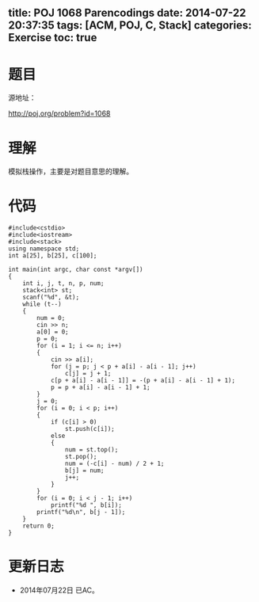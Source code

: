 ﻿title: POJ 1068 Parencodings
date: 2014-07-22 20:37:35
tags: [ACM, POJ, C, Stack]
categories: Exercise
toc: true
---
# 题目
源地址：

http://poj.org/problem?id=1068

# 理解
模拟栈操作，主要是对题目意思的理解。

<!-- more -->

# 代码
```
#include<cstdio>
#include<iostream>
#include<stack>
using namespace std;
int a[25], b[25], c[100];

int main(int argc, char const *argv[])
{
    int i, j, t, n, p, num;
    stack<int> st;
    scanf("%d", &t);
    while (t--)
    {
        num = 0;
        cin >> n;
        a[0] = 0;
        p = 0;
        for (i = 1; i <= n; i++)
        {
            cin >> a[i];
            for (j = p; j < p + a[i] - a[i - 1]; j++)
                c[j] = j + 1;
            c[p + a[i] - a[i - 1]] = -(p + a[i] - a[i - 1] + 1);
            p = p + a[i] - a[i - 1] + 1;
        }
        j = 0;
        for (i = 0; i < p; i++)
        {
            if (c[i] > 0)
                st.push(c[i]);
            else
            {
                num = st.top();
                st.pop();
                num = (-c[i] - num) / 2 + 1;
                b[j] = num;
                j++;
            }
        }
        for (i = 0; i < j - 1; i++)
            printf("%d ", b[i]);
        printf("%d\n", b[j - 1]);
    }
    return 0;
}
```

# 更新日志
- 2014年07月22日 已AC。